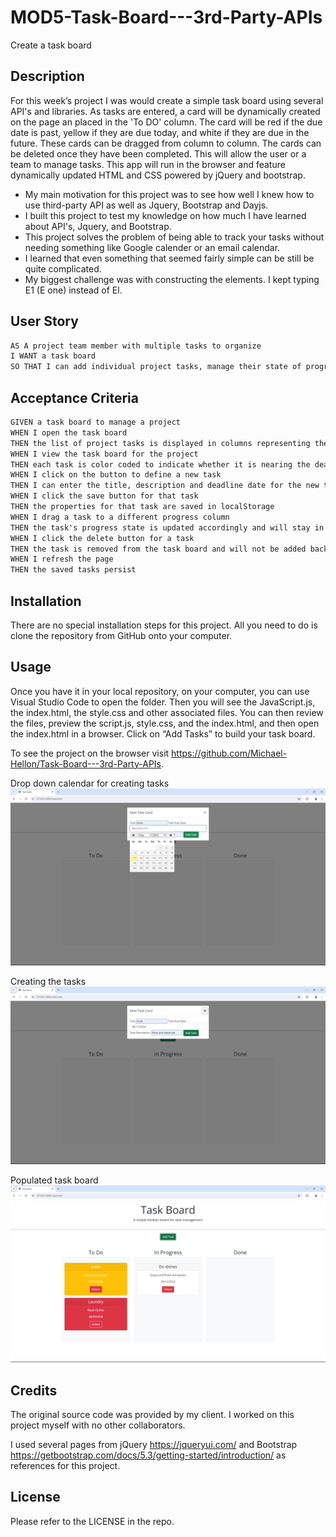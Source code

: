 # MOD5-Task-Board---3rd-Party-APIs
Create a task board

## Description

For this week’s project I was would create a simple task board using several API's and libraries. As tasks are entered, a card will be dynamically created on the page an placed in the 'To DO' column. The card will be red if the due date is past, yellow if they are due today, and white if they are due in the future. These cards can be dragged from column to column. The cards can be deleted once they have been completed. This will allow the user or a team to manage tasks. This app will run in the browser and feature dynamically updated HTML and CSS powered by jQuery and bootstrap.

- My main motivation for this project was to see how well I knew how to use third-party API as well as Jquery, Bootstrap and Dayjs.
- I built this project to test my knowledge on how much I have learned about API's, Jquery, and Bootstrap.
- This project solves the problem of being able to track your tasks without needing something like Google calender or an email calendar.
- I learned that even something that seemed fairly simple can be still be quite complicated.
- My biggest challenge was with constructing the elements. I kept typing E1 (E one) instead of El. 

## User Story

```md
AS A project team member with multiple tasks to organize
I WANT a task board 
SO THAT I can add individual project tasks, manage their state of progress and track overall project progress accordingly
```

## Acceptance Criteria

```md
GIVEN a task board to manage a project
WHEN I open the task board
THEN the list of project tasks is displayed in columns representing the task progress state (Not Yet Started, In Progress, Completed)
WHEN I view the task board for the project
THEN each task is color coded to indicate whether it is nearing the deadline (yellow) or is overdue (red)
WHEN I click on the button to define a new task
THEN I can enter the title, description and deadline date for the new task into a modal dialog
WHEN I click the save button for that task
THEN the properties for that task are saved in localStorage
WHEN I drag a task to a different progress column
THEN the task's progress state is updated accordingly and will stay in the new column after refreshing
WHEN I click the delete button for a task
THEN the task is removed from the task board and will not be added back after refreshing
WHEN I refresh the page
THEN the saved tasks persist
```

## Installation

There are no special installation steps for this project. All you need to do is clone the repository from GitHub onto your computer.

## Usage

Once you have it in your local repository, on your computer, you can use Visual Studio Code to open the folder. Then you will see the JavaScript.js, the index.html, the style.css and other associated files. You can then review the files, preview the script.js, style.css, and the index.html, and then open the index.html in a browser. Click on “Add Tasks” to build your task board.


To see the project on the browser visit <https://github.com/Michael-Hellon/Task-Board---3rd-Party-APIs>.

Drop down calendar for creating tasks
![screenshot](/assets/images/drop%20down%20calender.png)

Creating the tasks
![screenshot](/assets/images/creating%20new%20task.png)

Populated task board
![screenshot](/assets/images/populated%20task%20board.png)

## Credits

The original source code was provided by my client. I worked on this project myself with no other collaborators.

I used several pages from jQuery <https://jqueryui.com/> and Bootstrap <https://getbootstrap.com/docs/5.3/getting-started/introduction/> as references for this project.

## License

Please refer to the LICENSE in the repo.

